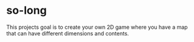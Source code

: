 # so-long

This projects goal is to create your own 2D game where you have a map that can have different dimensions and contents.


